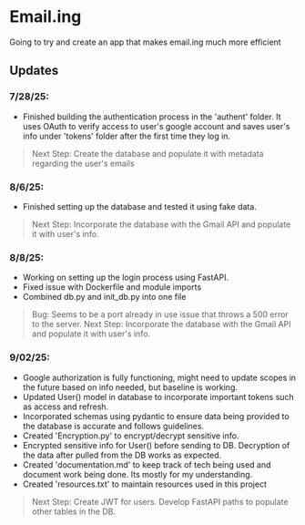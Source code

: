 # Email.ing
Going to try and create an app that makes email.ing much more efficient

## Updates
### 7/28/25: 
- Finished building the authentication process in the 'authent' folder. It uses OAuth to verify access to user's google account and saves user's info under 'tokens' folder after the first time they log in. 
> Next Step: Create the database and populate it with metadata regarding the user's emails

### 8/6/25: 
- Finished setting up the database and tested it using fake data. 
> Next Step: Incorporate the database with the Gmail API and populate it with user's info.

### 8/8/25: 
- Working on setting up the login process using FastAPI.
- Fixed issue with Dockerfile and module imports
- Combined db.py and init_db.py into one file
        
> Bug: Seems to be a port already in use issue that throws a 500 error to the server.
> Next Step: Incorporate the database with the Gmail API and populate it with user's info.

### 9/02/25: 
- Google authorization is fully functioning, might need to update scopes in the future based on info needed, but baseline is working.
- Updated User() model in database to incorporate important tokens such as access and refresh.
- Incorporated schemas using pydantic to ensure data being provided to the database is accurate and follows guidelines.
- Created 'Encryption.py' to encrypt/decrypt sensitive info.
- Encrypted sensitive info for User() before sending to DB. Decryption of the data after pulled from the DB works as expected.
- Created 'documentation.md' to keep track of tech being used and document work being done. Its mostly for my understanding.
- Created 'resources.txt' to maintain resources used in this project
> Next Step: Create JWT for users. Develop FastAPI paths to populate other tables in the DB.
